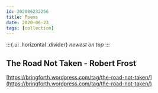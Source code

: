 ```yaml
---
id: 202006232256
title: Poems
date: 2020-06-23
tags: [collection]
---
```

:::{.ui .horizontal .divider}
*newest on top*
:::

## The Road Not Taken - Robert Frost
[https://bringforth.wordpress.com/tag/the-road-not-taken/](https://bringforth.wordpress.com/tag/the-road-not-taken/)
